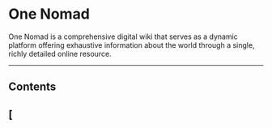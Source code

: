 # One Nomad
One Nomad is a comprehensive digital wiki that serves as a dynamic platform offering exhaustive information about the world through a single, richly detailed online resource.

***
## Contents
## [
